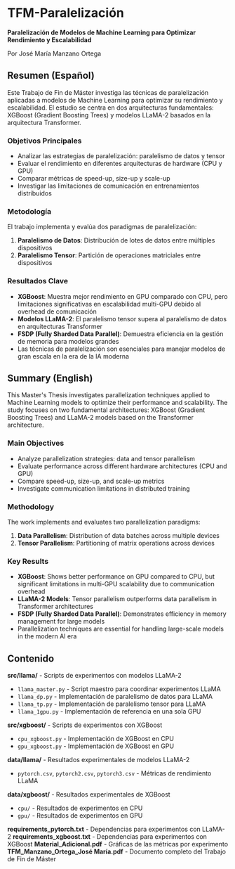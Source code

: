 # TFM-Paralelización

**Paralelización de Modelos de Machine Learning para Optimizar Rendimiento y Escalabilidad**

Por José María Manzano Ortega

## Resumen (Español)

Este Trabajo de Fin de Máster investiga las técnicas de paralelización aplicadas a modelos de Machine Learning para optimizar su rendimiento y escalabilidad. El estudio se centra en dos arquitecturas fundamentales: XGBoost (Gradient Boosting Trees) y modelos LLaMA-2 basados en la arquitectura Transformer.

### Objetivos Principales
- Analizar las estrategias de paralelización: paralelismo de datos y tensor
- Evaluar el rendimiento en diferentes arquitecturas de hardware (CPU y GPU)
- Comparar métricas de speed-up, size-up y scale-up
- Investigar las limitaciones de comunicación en entrenamientos distribuidos

### Metodología
El trabajo implementa y evalúa dos paradigmas de paralelización:
1. **Paralelismo de Datos**: Distribución de lotes de datos entre múltiples dispositivos
2. **Paralelismo Tensor**: Partición de operaciones matriciales entre dispositivos

### Resultados Clave
- **XGBoost**: Muestra mejor rendimiento en GPU comparado con CPU, pero limitaciones significativas en escalabilidad multi-GPU debido al overhead de comunicación
- **Modelos LLaMA-2**: El paralelismo tensor supera al paralelismo de datos en arquitecturas Transformer
- **FSDP (Fully Sharded Data Parallel)**: Demuestra eficiencia en la gestión de memoria para modelos grandes
- Las técnicas de paralelización son esenciales para manejar modelos de gran escala en la era de la IA moderna

## Summary (English)

This Master's Thesis investigates parallelization techniques applied to Machine Learning models to optimize their performance and scalability. The study focuses on two fundamental architectures: XGBoost (Gradient Boosting Trees) and LLaMA-2 models based on the Transformer architecture.

### Main Objectives
- Analyze parallelization strategies: data and tensor parallelism
- Evaluate performance across different hardware architectures (CPU and GPU)
- Compare speed-up, size-up, and scale-up metrics
- Investigate communication limitations in distributed training

### Methodology
The work implements and evaluates two parallelization paradigms:
1. **Data Parallelism**: Distribution of data batches across multiple devices
2. **Tensor Parallelism**: Partitioning of matrix operations across devices

### Key Results
- **XGBoost**: Shows better performance on GPU compared to CPU, but significant limitations in multi-GPU scalability due to communication overhead
- **LLaMA-2 Models**: Tensor parallelism outperforms data parallelism in Transformer architectures
- **FSDP (Fully Sharded Data Parallel)**: Demonstrates efficiency in memory management for large models
- Parallelization techniques are essential for handling large-scale models in the modern AI era

## Contenido

**src/llama/** - Scripts de experimentos con modelos LLaMA-2
- `llama_master.py` - Script maestro para coordinar experimentos LLaMA
- `llama_dp.py` - Implementación de paralelismo de datos para LLaMA
- `llama_tp.py` - Implementación de paralelismo tensor para LLaMA
- `llama_1gpu.py` - Implementación de referencia en una sola GPU

**src/xgboost/** - Scripts de experimentos con XGBoost
- `cpu_xgboost.py` - Implementación de XGBoost en CPU
- `gpu_xgboost.py` - Implementación de XGBoost en GPU

**data/llama/** - Resultados experimentales de modelos LLaMA-2
- `pytorch.csv`, `pytorch2.csv`, `pytorch3.csv` - Métricas de rendimiento LLaMA

**data/xgboost/** - Resultados experimentales de XGBoost
- `cpu/` - Resultados de experimentos en CPU
- `gpu/` - Resultados de experimentos en GPU

**requirements_pytorch.txt** - Dependencias para experimentos con LLaMA-2
**requirements_xgboost.txt** - Dependencias para experimentos con XGBoost
**Material_Adicional.pdf** - Gráficas de las métricas por experimento
**TFM_Manzano_Ortega_José María.pdf** - Documento completo del Trabajo de Fin de Máster
